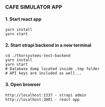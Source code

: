 ### CAFE SIMULATOR APP

#### 1. Start react app

```
yarn install
yarn start
```

#### 2. Start strapi backend in a new terminal

```
cd ./thorsystems-test-backend
yarn install
yarn start
# Database dump located inside .tmp folder
# API keys are included as well...
```

#### 3. Open browser

```
http://localhost:1337 - strapi admin
http://localhost:3001 - react app
```
